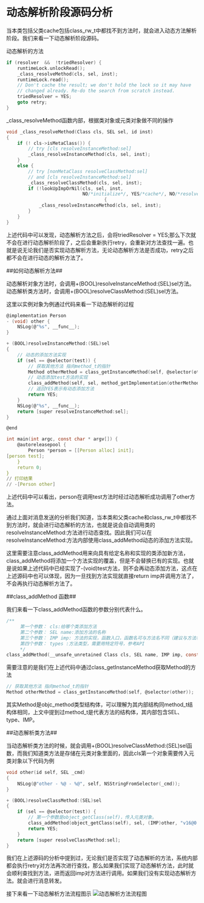 # 动态解析阶段源码分析

当本类包括父类cache包括class_rw_t中都找不到方法时，就会进入动态方法解析阶段。我们来看一下动态解析阶段源码。

动态解析的方法
```c
if (resolver  &&  !triedResolver) {
    runtimeLock.unlockRead();
    _class_resolveMethod(cls, sel, inst);
    runtimeLock.read();
    // Don't cache the result; we don't hold the lock so it may have 
    // changed already. Re-do the search from scratch instead.
    triedResolver = YES;
    goto retry;
}
```
_class_resolveMethod函数内部，根据类对象或元类对象做不同的操作
```c
void _class_resolveMethod(Class cls, SEL sel, id inst)
{
    if (! cls->isMetaClass()) {
        // try [cls resolveInstanceMethod:sel]
        _class_resolveInstanceMethod(cls, sel, inst);
    } 
    else {
        // try [nonMetaClass resolveClassMethod:sel]
        // and [cls resolveInstanceMethod:sel]
        _class_resolveClassMethod(cls, sel, inst);
        if (!lookUpImpOrNil(cls, sel, inst, 
                            NO/*initialize*/, YES/*cache*/, NO/*resolver*/))
                                    {
            _class_resolveInstanceMethod(cls, sel, inst);
        }
    }
}
```
上述代码中可以发现，动态解析方法之后，会将triedResolver = YES;那么下次就不会在进行动态解析阶段了，之后会重新执行retry，会重新对方法查找一遍。也就是说无论我们是否实现动态解析方法，无论动态解析方法是否成功，retry之后都不会在进行动态的解析方法了。

##如何动态解析方法##

动态解析对象方法时，会调用+(BOOL)resolveInstanceMethod:(SEL)sel方法。
动态解析类方法时，会调用+(BOOL)resolveClassMethod:(SEL)sel方法。

这里以实例对象为例通过代码来看一下动态解析的过程

```c
@implementation Person
- (void) other {
    NSLog(@"%s", __func__);
}

+ (BOOL)resolveInstanceMethod:(SEL)sel
{
    // 动态的添加方法实现
    if (sel == @selector(test)) {
        // 获取其他方法 指向method_t的指针
        Method otherMethod = class_getInstanceMethod(self, @selector(other));
        // 动态添加test方法的实现
        class_addMethod(self, sel, method_getImplementation(otherMethod), method_getTypeEncoding(otherMethod));
        // 返回YES表示有动态添加方法
        return YES;
    }
    NSLog(@"%s", __func__);
    return [super resolveInstanceMethod:sel];
}

@end
```
```c
int main(int argc, const char * argv[]) {
    @autoreleasepool {
        Person *person = [[Person alloc] init];
[person test];
    }
    return 0;
}
// 打印结果
// -[Person other]
```
上述代码中可以看出，person在调用test方法时经过动态解析成功调用了other方法。

通过上面对消息发送的分析我们知道，当本类和父类cache和class_rw_t中都找不到方法时，就会进行动态解析的方法，也就是说会自动调用类的resolveInstanceMethod:方法进行动态查找。因此我们可以在resolveInstanceMethod:方法内部使用class_addMethod动态的添加方法实现。

这里需要注意class_addMethod用来向具有给定名称和实现的类添加新方法，class_addMethod将添加一个方法实现的覆盖，但是不会替换已有的实现。也就是说如果上述代码中已经实现了-(void)test方法，则不会再动态添加方法，这点在上述源码中也可以体现，因为一旦找到方法实现就直接return imp并调用方法了，不会再执行动态解析方法了。

##class_addMethod 函数##

我们来看一下class_addMethod函数的参数分别代表什么。
```c
/** 
     第一个参数： cls:给哪个类添加方法
     第二个参数： SEL name:添加方法的名称
     第三个参数： IMP imp: 方法的实现，函数入口，函数名可与方法名不同（建议与方法名相同）
     第四个参数： types :方法类型，需要用特定符号，参考API
     */
class_addMethod(__unsafe_unretained Class cls, SEL name, IMP imp, const char *types)
```
需要注意的是我们在上述代码中通过class_getInstanceMethod获取Method的方法
```c
// 获取其他方法 指向method_t的指针
Method otherMethod = class_getInstanceMethod(self, @selector(other));
```
其实Method是objc_method类型结构体，可以理解为其内部结构同method_t结构体相同，上文中提到过method_t是代表方法的结构体，其内部包含SEL、type、IMP。

##动态解析类方法##

当动态解析类方法的时候，就会调用+(BOOL)resolveClassMethod:(SEL)sel函数，而我们知道类方法是存储在元类对象里面的，因此cls第一个对象需要传入元类对象以下代码为例
```c
void other(id self, SEL _cmd)
{
    NSLog(@"other - %@ - %@", self, NSStringFromSelector(_cmd));
}

+ (BOOL)resolveClassMethod:(SEL)sel
{
    if (sel == @selector(test)) {
        // 第一个参数是object_getClass(self)，传入元类对象。
        class_addMethod(object_getClass(self), sel, (IMP)other, "v16@0:8");
        return YES;
    }
    return [super resolveClassMethod:sel];
}
```
我们在上述源码的分析中提到过，无论我们是否实现了动态解析的方法，系统内部都会执行retry对方法再次进行查找，那么如果我们实现了动态解析方法，此时就会顺利查找到方法，进而返回imp对方法进行调用。如果我们没有实现动态解析方法。就会进行消息转发。

接下来看一下动态解析方法流程图示
![动态解析方法流程图](https://upload-images.jianshu.io/upload_images/1434508-4a0b8a020a3307f7.png?imageMogr2/auto-orient/strip%7CimageView2/2/w/742)